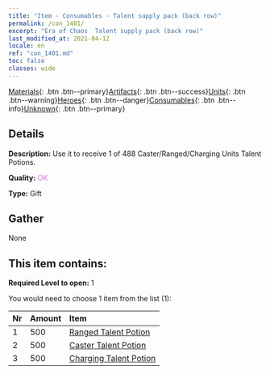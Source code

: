 ```yaml
---
title: "Item - Consumables - Talent supply pack (back row)"
permalink: /con_1401/
excerpt: "Era of Chaos  Talent supply pack (back row)"
last_modified_at: 2021-04-12
locale: en
ref: "con_1401.md"
toc: false
classes: wide
---
```

 [Materials](/Items/){: .btn .btn--primary}[Artifacts](/Items/Artifacts/){: .btn .btn--success}[Units](/Items/Units/){: .btn .btn--warning}[Heroes](/Items/Heroes/){: .btn .btn--danger}[Consumables](/Items/Consumables/){: .btn .btn--info}[Unknown](/Items/Unknown/){: .btn .btn--primary}

## Details
 **Description:** Use it to receive 1 of 488 Caster/Ranged/Charging Units Talent Potions.

 **Quality:** <span style="color: #DA70D6">OK</span>

 **Type:** Gift

## Gather

  None

## This item contains:

 **Required Level to open:** 1

 You would need to choose 1 item from the list (1):

  | Nr | Amount |     Item    |
  |:---|:-------|:------------|
  | 1 | 500 | [Ranged Talent Potion](/Items/con_789/) | 
  | 2 | 500 | [Caster Talent Potion](/Items/con_790/) | 
  | 3 | 500 | [Charging Talent Potion](/Items/con_788/) | 
